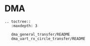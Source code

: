 # DMA

```{eval-rst}
.. toctree::
   :maxdepth: 3

   dma_general_transfer/README
   dma_uart_rx_circle_transfer/README

```